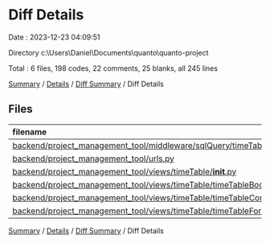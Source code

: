 # Diff Details

Date : 2023-12-23 04:09:51

Directory c:\\Users\\Daniel\\Documents\\quanto\\quanto-project

Total : 6 files,  198 codes, 22 comments, 25 blanks, all 245 lines

[Summary](results.md) / [Details](details.md) / [Diff Summary](diff.md) / Diff Details

## Files
| filename | language | code | comment | blank | total |
| :--- | :--- | ---: | ---: | ---: | ---: |
| [backend/project_management_tool/middleware/sqlQuery/timeTable/projectQuerys.py](/backend/project_management_tool/middleware/sqlQuery/timeTable/projectQuerys.py) | Python | 44 | 4 | 6 | 54 |
| [backend/project_management_tool/urls.py](/backend/project_management_tool/urls.py) | Python | 4 | 0 | 0 | 4 |
| [backend/project_management_tool/views/timeTable/__init__.py](/backend/project_management_tool/views/timeTable/__init__.py) | Python | 2 | 0 | 0 | 2 |
| [backend/project_management_tool/views/timeTable/timeTableBooking.py](/backend/project_management_tool/views/timeTable/timeTableBooking.py) | Python | 28 | 6 | 0 | 34 |
| [backend/project_management_tool/views/timeTable/timeTableCombined.py](/backend/project_management_tool/views/timeTable/timeTableCombined.py) | Python | 64 | 6 | 11 | 81 |
| [backend/project_management_tool/views/timeTable/timeTableForecast.py](/backend/project_management_tool/views/timeTable/timeTableForecast.py) | Python | 56 | 6 | 8 | 70 |

[Summary](results.md) / [Details](details.md) / [Diff Summary](diff.md) / Diff Details
